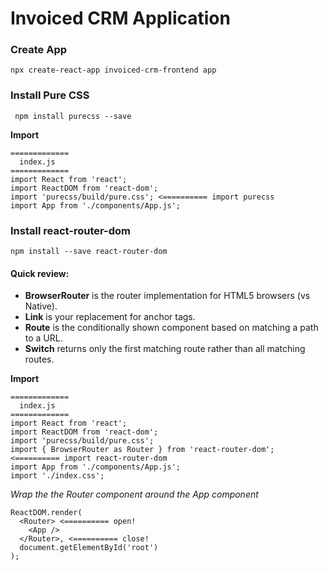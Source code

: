 # Invoiced CRM Application

### Create App
```
npx create-react-app invoiced-crm-frontend app
```

### Install Pure CSS
```
 npm install purecss --save   

```
__Import__
```
=============
  index.js
=============
import React from 'react';
import ReactDOM from 'react-dom';
import 'purecss/build/pure.css'; <========== import purecss
import App from './components/App.js';
```
### Install react-router-dom
```
npm install --save react-router-dom
```
#### Quick review:
* **BrowserRouter** is the router implementation for HTML5 browsers (vs Native). 
* **Link** is your replacement for anchor tags.
* **Route** is the conditionally shown component based on matching a path to a URL.
* **Switch** returns only the first matching route rather than all matching routes.

__Import__
```
=============
  index.js
=============
import React from 'react';
import ReactDOM from 'react-dom';
import 'purecss/build/pure.css';
import { BrowserRouter as Router } from 'react-router-dom'; <========== import react-router-dom
import App from './components/App.js';
import './index.css';
```
_Wrap the the Router component around the App component_

```
ReactDOM.render(
  <Router> <========== open!
    <App />
  </Router>, <========== close!
  document.getElementById('root')
);
```